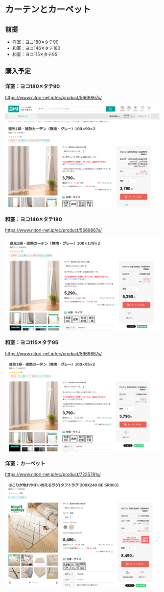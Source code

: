 # カーテンとカーペット

## 前提

- 洋室：ヨコ180✕タテ90
- 和室：ヨコ146✕タテ180
- 和室：ヨコ115✕タテ95

## 購入予定

### 洋室：ヨコ180✕タテ90

https://www.nitori-net.jp/ec/product/5669867s/

![image-20250106015656126](./assets/image-20250106015656126.png)

### 和室：ヨコ146✕タテ180

https://www.nitori-net.jp/ec/product/5669867s/

![image-20250106020443852](./assets/image-20250106020443852.png)

### 和室：ヨコ115✕タテ95

https://www.nitori-net.jp/ec/product/5669867s/

![image-20250106020536389](./assets/image-20250106020536389.png)

### 洋室：カーペット

https://www.nitori-net.jp/ec/product/7225781s/

![image-20250106021240297](./assets/image-20250106021240297.png)
